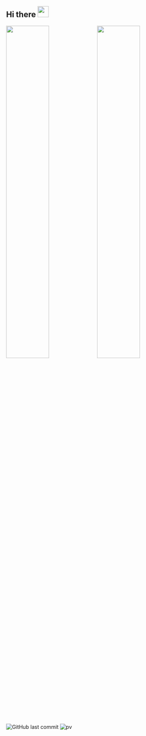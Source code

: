 ## Hi there <img src="https://media.giphy.com/media/hvRJCLFzcasrR4ia7z/giphy.gif" width="30px">

<img 
   src="https://github-readme-stats.vercel.app/api?username=vstacked&show_icons=true&theme=tokyonight&count_private=true&custom_title=GitHub Stats&hide_border=true"
   width="48%"/>
<img 
   src="https://github-readme-stats.vercel.app/api/wakatime?username=vstacked&theme=tokyonight&langs_count=5&range=last_7_days&hide_border=true"
   width="48%"/>

<!-- START_SECTION:wakaX -->
<!--END_SECTION:wakaX-->

![GitHub last commit](https://img.shields.io/github/last-commit/vstacked/vstacked)
![pv](https://pageview.vercel.app/?github_user=vstacked)

<!--
**vstacked/vstacked** is a ✨ _special_ ✨ repository because its `README.md` (this file) appears on your GitHub profile.

Here are some ideas to get you started:

- 🔭 I’m currently working on ...
- 🌱 I’m currently learning ...
- 👯 I’m looking to collaborate on ...
- 🤔 I’m looking for help with ...
- 💬 Ask me about ...
- 📫 How to reach me: ...
- 😄 Pronouns: ...
- ⚡ Fun fact: ...
-->
